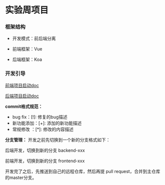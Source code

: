 # 实验周项目

### 框架结构
- 开发模式：前后端分离

- 前端框架：Vue

- 后端框架：Koa

### 开发引导
[前端项目启动doc](./frontend/README.md)

[后端项目启动doc](./backend/README.md)

**commit格式规范：**
- bug fix：[!]: 修复的bug描述
- 新功能添加：[+]: 添加的新功能描述
- 常规修改 ：[*]: 修改的内容描述

**分支管理：**
开发之前先切换到一个新的分支格式如下：

后端开发，切换到新的分支 backend-xxx

前端开发，切换到新的分支 frontend-xxx

开发完了之后，先推送到自己的远程仓库，然后再提 pull request，合并到主仓库的master分支。

